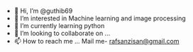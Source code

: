 - 👋 Hi, I’m @guthib69
- 👀 I’m interested in Machine learning and  image processing
- 🌱 I’m currently learning python 
- 💞️ I’m looking to collaborate on ...
- 📫 How to reach me ...
Mail me- rafsanzisan@gmail.com
<!---
guthib69/guthib69 is a ✨ special ✨ repository because its `README.md` (this file) appears on your GitHub profile.
You can click the Preview link to take a look at your changes.
--->
